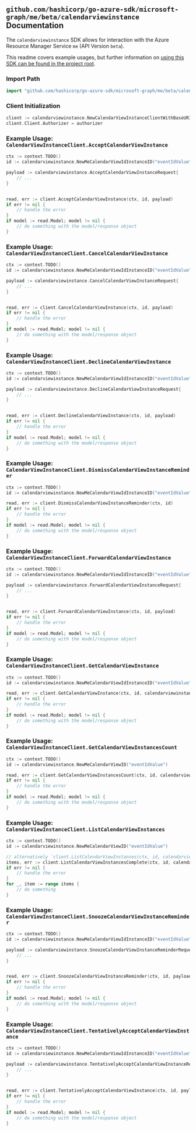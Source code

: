 
## `github.com/hashicorp/go-azure-sdk/microsoft-graph/me/beta/calendarviewinstance` Documentation

The `calendarviewinstance` SDK allows for interaction with the Azure Resource Manager Service `me` (API Version `beta`).

This readme covers example usages, but further information on [using this SDK can be found in the project root](https://github.com/hashicorp/go-azure-sdk/tree/main/docs).

### Import Path

```go
import "github.com/hashicorp/go-azure-sdk/microsoft-graph/me/beta/calendarviewinstance"
```


### Client Initialization

```go
client := calendarviewinstance.NewCalendarViewInstanceClientWithBaseURI("https://management.azure.com")
client.Client.Authorizer = authorizer
```


### Example Usage: `CalendarViewInstanceClient.AcceptCalendarViewInstance`

```go
ctx := context.TODO()
id := calendarviewinstance.NewMeCalendarViewIdInstanceID("eventIdValue", "eventId1Value")

payload := calendarviewinstance.AcceptCalendarViewInstanceRequest{
	// ...
}


read, err := client.AcceptCalendarViewInstance(ctx, id, payload)
if err != nil {
	// handle the error
}
if model := read.Model; model != nil {
	// do something with the model/response object
}
```


### Example Usage: `CalendarViewInstanceClient.CancelCalendarViewInstance`

```go
ctx := context.TODO()
id := calendarviewinstance.NewMeCalendarViewIdInstanceID("eventIdValue", "eventId1Value")

payload := calendarviewinstance.CancelCalendarViewInstanceRequest{
	// ...
}


read, err := client.CancelCalendarViewInstance(ctx, id, payload)
if err != nil {
	// handle the error
}
if model := read.Model; model != nil {
	// do something with the model/response object
}
```


### Example Usage: `CalendarViewInstanceClient.DeclineCalendarViewInstance`

```go
ctx := context.TODO()
id := calendarviewinstance.NewMeCalendarViewIdInstanceID("eventIdValue", "eventId1Value")

payload := calendarviewinstance.DeclineCalendarViewInstanceRequest{
	// ...
}


read, err := client.DeclineCalendarViewInstance(ctx, id, payload)
if err != nil {
	// handle the error
}
if model := read.Model; model != nil {
	// do something with the model/response object
}
```


### Example Usage: `CalendarViewInstanceClient.DismissCalendarViewInstanceReminder`

```go
ctx := context.TODO()
id := calendarviewinstance.NewMeCalendarViewIdInstanceID("eventIdValue", "eventId1Value")

read, err := client.DismissCalendarViewInstanceReminder(ctx, id)
if err != nil {
	// handle the error
}
if model := read.Model; model != nil {
	// do something with the model/response object
}
```


### Example Usage: `CalendarViewInstanceClient.ForwardCalendarViewInstance`

```go
ctx := context.TODO()
id := calendarviewinstance.NewMeCalendarViewIdInstanceID("eventIdValue", "eventId1Value")

payload := calendarviewinstance.ForwardCalendarViewInstanceRequest{
	// ...
}


read, err := client.ForwardCalendarViewInstance(ctx, id, payload)
if err != nil {
	// handle the error
}
if model := read.Model; model != nil {
	// do something with the model/response object
}
```


### Example Usage: `CalendarViewInstanceClient.GetCalendarViewInstance`

```go
ctx := context.TODO()
id := calendarviewinstance.NewMeCalendarViewIdInstanceID("eventIdValue", "eventId1Value")

read, err := client.GetCalendarViewInstance(ctx, id, calendarviewinstance.DefaultGetCalendarViewInstanceOperationOptions())
if err != nil {
	// handle the error
}
if model := read.Model; model != nil {
	// do something with the model/response object
}
```


### Example Usage: `CalendarViewInstanceClient.GetCalendarViewInstancesCount`

```go
ctx := context.TODO()
id := calendarviewinstance.NewMeCalendarViewID("eventIdValue")

read, err := client.GetCalendarViewInstancesCount(ctx, id, calendarviewinstance.DefaultGetCalendarViewInstancesCountOperationOptions())
if err != nil {
	// handle the error
}
if model := read.Model; model != nil {
	// do something with the model/response object
}
```


### Example Usage: `CalendarViewInstanceClient.ListCalendarViewInstances`

```go
ctx := context.TODO()
id := calendarviewinstance.NewMeCalendarViewID("eventIdValue")

// alternatively `client.ListCalendarViewInstances(ctx, id, calendarviewinstance.DefaultListCalendarViewInstancesOperationOptions())` can be used to do batched pagination
items, err := client.ListCalendarViewInstancesComplete(ctx, id, calendarviewinstance.DefaultListCalendarViewInstancesOperationOptions())
if err != nil {
	// handle the error
}
for _, item := range items {
	// do something
}
```


### Example Usage: `CalendarViewInstanceClient.SnoozeCalendarViewInstanceReminder`

```go
ctx := context.TODO()
id := calendarviewinstance.NewMeCalendarViewIdInstanceID("eventIdValue", "eventId1Value")

payload := calendarviewinstance.SnoozeCalendarViewInstanceReminderRequest{
	// ...
}


read, err := client.SnoozeCalendarViewInstanceReminder(ctx, id, payload)
if err != nil {
	// handle the error
}
if model := read.Model; model != nil {
	// do something with the model/response object
}
```


### Example Usage: `CalendarViewInstanceClient.TentativelyAcceptCalendarViewInstance`

```go
ctx := context.TODO()
id := calendarviewinstance.NewMeCalendarViewIdInstanceID("eventIdValue", "eventId1Value")

payload := calendarviewinstance.TentativelyAcceptCalendarViewInstanceRequest{
	// ...
}


read, err := client.TentativelyAcceptCalendarViewInstance(ctx, id, payload)
if err != nil {
	// handle the error
}
if model := read.Model; model != nil {
	// do something with the model/response object
}
```
